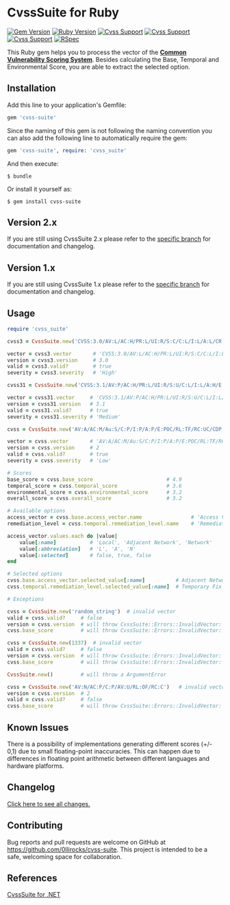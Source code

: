 # CvssSuite for Ruby

[![Gem Version](http://img.shields.io/gem/v/cvss-suite.svg)](https://rubygems.org/gems/cvss-suite)
[![Ruby Version](https://img.shields.io/badge/Ruby-2.6-brightgreen.svg)](https://rubygems.org/gems/cvss-suite)
[![Cvss Support](https://img.shields.io/badge/CVSS-v2-brightgreen.svg)](https://www.first.org/cvss/v2/guide)
[![Cvss Support](https://img.shields.io/badge/CVSS-v3.0-brightgreen.svg)](https://www.first.org/cvss/v3.0/user-guide)
[![Cvss Support](https://img.shields.io/badge/CVSS-v3.1-brightgreen.svg)](https://www.first.org/cvss/v3.1/user-guide)
[![RSpec](https://github.com/0llirocks/cvss-suite/workflows/RSpec/badge.svg)](https://github.com/0llirocks/cvss-suite/actions)

This Ruby gem helps you to process the vector of the [**Common Vulnerability Scoring System**](https://www.first.org/cvss/specification-document).
Besides calculating the Base, Temporal and Environmental Score, you are able to extract the selected option.

## Installation

Add this line to your application's Gemfile:

```ruby
gem 'cvss-suite'
```

Since the naming of this gem is not following the naming convention you can also add the following line to automatically require the gem:

```ruby
gem 'cvss-suite', require: 'cvss_suite'
```

And then execute:

    $ bundle

Or install it yourself as:

    $ gem install cvss-suite

## Version 2.x

If you are still using CvssSuite 2.x please refer to the [specific branch](https://github.com/0llirocks/cvss-suite/tree/2.x) for documentation and changelog.
    
## Version 1.x

If you are still using CvssSuite 1.x please refer to the [specific branch](https://github.com/0llirocks/cvss-suite/tree/1.x) for documentation and changelog.

## Usage

```ruby
require 'cvss_suite'

cvss3 = CvssSuite.new('CVSS:3.0/AV:L/AC:H/PR:L/UI:R/S:C/C:L/I:L/A:L/CR:L/IR:M/AR:H/MAV:N/MAC:H/MPR:N/MUI:R/MS:U/MC:N/MI:L/MA:H')

vector = cvss3.vector       # 'CVSS:3.0/AV:L/AC:H/PR:L/UI:R/S:C/C:L/I:L/A:L/CR:L/IR:M/AR:H/MAV:N/MAC:H/MPR:N/MUI:R/MS:U/MC:N/MI:L/MA:H'
version = cvss3.version     # 3.0
valid = cvss3.valid?        # true
severity = cvss3.severity   # 'High'

cvss31 = CvssSuite.new('CVSS:3.1/AV:P/AC:H/PR:L/UI:R/S:U/C:L/I:L/A:H/E:H/RL:U/RC:U')

vector = cvss31.vector     # 'CVSS:3.1/AV:P/AC:H/PR:L/UI:R/S:U/C:L/I:L/A:H/E:H/RL:U/RC:U'
version = cvss31.version   # 3.1
valid = cvss31.valid?      # true
severity = cvss31.severity # 'Medium'

cvss = CvssSuite.new('AV:A/AC:M/Au:S/C:P/I:P/A:P/E:POC/RL:TF/RC:UC/CDP:L/TD:M/CR:M/IR:M/AR:M')

vector = cvss.vector       # 'AV:A/AC:M/Au:S/C:P/I:P/A:P/E:POC/RL:TF/RC:UC/CDP:L/TD:M/CR:M/IR:M/AR:M'
version = cvss.version     # 2
valid = cvss.valid?        # true
severity = cvss.severity   # 'Low'

# Scores
base_score = cvss.base_score                        # 4.9
temporal_score = cvss.temporal_score                # 3.6
environmental_score = cvss.environmental_score      # 3.2
overall_score = cvss.overall_score                  # 3.2

# Available options
access_vector = cvss.base.access_vector.name                # 'Access Vector'
remediation_level = cvss.temporal.remediation_level.name    # 'Remediation Level'

access_vector.values.each do |value|
    value[:name]           # 'Local', 'Adjacent Network', 'Network'
    value[:abbreviation]   # 'L', 'A', 'N'
    value[:selected]       # false, true, false
end

# Selected options
cvss.base.access_vector.selected_value[:name]          # Adjacent Network
cvss.temporal.remediation_level.selected_value[:name]  # Temporary Fix

# Exceptions

cvss = CvssSuite.new('random_string')  # invalid vector
valid = cvss.valid?     # false
version = cvss.version  # will throw CvssSuite::Errors::InvalidVector: Vector is not valid!
cvss.base_score         # will throw CvssSuite::Errors::InvalidVector: Vector is not valid!

cvss = CvssSuite.new(1337)  # invalid vector
valid = cvss.valid?     # false
version = cvss.version  # will throw CvssSuite::Errors::InvalidVector: Vector is not valid!
cvss.base_score         # will throw CvssSuite::Errors::InvalidVector: Vector is not valid!

CvssSuite.new()         # will throw a ArgumentError

cvss = CvssSuite.new('AV:N/AC:P/C:P/AV:U/RL:OF/RC:C')   # invalid vector, authentication is missing
version = cvss.version  # 2
valid = cvss.valid?     # false
cvss.base_score         # will throw CvssSuite::Errors::InvalidVector: Vector is not valid!
```

## Known Issues

There is a possibility of implementations generating different scores (+/- 0,1) due to small floating-point inaccuracies. This can happen due to differences in floating point arithmetic between different languages and hardware platforms.

## Changelog

[Click here to see all changes.](https://github.com/0llirocks/cvss-suite/blob/master/CHANGES.md)

## Contributing

Bug reports and pull requests are welcome on GitHub at https://github.com/0llirocks/cvss-suite. This project is intended to be a safe, welcoming space for collaboration.

## References
[CvssSuite for .NET](https://cvsssuite.0lli.rocks)
